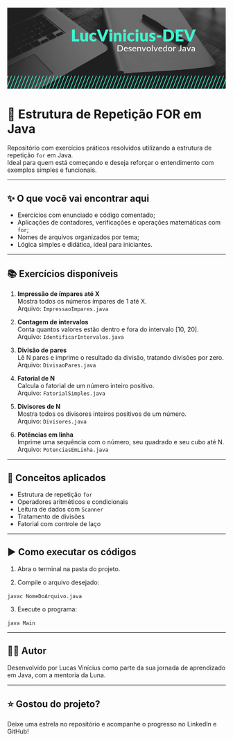 ![Banner](./banner.png)

# 🔁 Estrutura de Repetição FOR em Java

Repositório com exercícios práticos resolvidos utilizando a estrutura de repetição `for` em Java.  
Ideal para quem está começando e deseja reforçar o entendimento com exemplos simples e funcionais.

---

## ✨ O que você vai encontrar aqui

- Exercícios com enunciado e código comentado;
- Aplicações de contadores, verificações e operações matemáticas com `for`;
- Nomes de arquivos organizados por tema;
- Lógica simples e didática, ideal para iniciantes.

---

## 📚 Exercícios disponíveis

1. **Impressão de ímpares até X**  
   Mostra todos os números ímpares de 1 até X.  
   Arquivo: `ImpressaoImpares.java`

2. **Contagem de intervalos**  
   Conta quantos valores estão dentro e fora do intervalo [10, 20].  
   Arquivo: `IdentificarIntervalos.java`

3. **Divisão de pares**  
   Lê N pares e imprime o resultado da divisão, tratando divisões por zero.  
   Arquivo: `DivisaoPares.java`

4. **Fatorial de N**  
   Calcula o fatorial de um número inteiro positivo.  
   Arquivo: `FatorialSimples.java`

5. **Divisores de N**  
   Mostra todos os divisores inteiros positivos de um número.  
   Arquivo: `Divisores.java`

6. **Potências em linha**  
   Imprime uma sequência com o número, seu quadrado e seu cubo até N.  
   Arquivo: `PotenciasEmLinha.java`


---

## 🧱 Conceitos aplicados

- Estrutura de repetição `for`
- Operadores aritméticos e condicionais
- Leitura de dados com `Scanner`
- Tratamento de divisões
- Fatorial com controle de laço

---

## ▶️ Como executar os códigos

1. Abra o terminal na pasta do projeto.


2. Compile o arquivo desejado:

`javac NomeDoArquivo.java`


3. Execute o programa:

`java Main`




---

## 👨‍💻 Autor

Desenvolvido por Lucas Vinícius como parte da sua jornada de aprendizado em Java, com a mentoria da Luna.


---

## ⭐ Gostou do projeto?

Deixe uma estrela no repositório e acompanhe o progresso no LinkedIn e GitHub!
